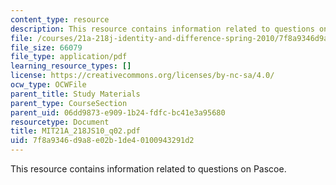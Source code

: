 ```yaml
---
content_type: resource
description: This resource contains information related to questions on Pascoe.
file: /courses/21a-218j-identity-and-difference-spring-2010/7f8a9346d9a8e02b1de40100943291d2_MIT21A_218JS10_q02.pdf
file_size: 66079
file_type: application/pdf
learning_resource_types: []
license: https://creativecommons.org/licenses/by-nc-sa/4.0/
ocw_type: OCWFile
parent_title: Study Materials
parent_type: CourseSection
parent_uid: 06dd9873-e909-1b24-fdfc-bc41e3a95680
resourcetype: Document
title: MIT21A_218JS10_q02.pdf
uid: 7f8a9346-d9a8-e02b-1de4-0100943291d2
---
```

This resource contains information related to questions on Pascoe.